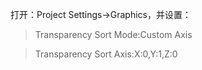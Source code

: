 打开：Project Settings->Graphics，并设置：

> Transparency Sort Mode:Custom Axis

> Transparency Sort Axis:X:0,Y:1,Z:0